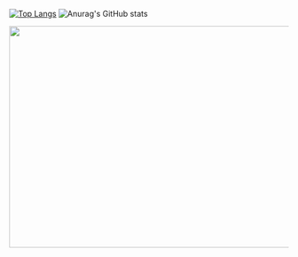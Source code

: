 
[![Top Langs](https://github-readme-stats.vercel.app/api/top-langs/?username=swiftmg0d&layout=demo&theme=radical)](https://github.com/anuraghazra/github-readme-stats) ![Anurag's GitHub stats](https://github-readme-stats.vercel.app/api?username=swiftmg0d&show_icons=true&theme=radical)
<p align="center">
  <kbd>
  <img width="1000" height="400" src="https://media0.giphy.com/media/pZGDZwmxOtEEo/giphy.gif?cid=ecf05e47yhvt943ibpb2qm9aehqoc6i4z3erzh3vketxjp36&rid=giphy.gif&ct=g">
  </kbd>
    </p>
